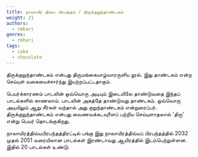 ```yaml
---
title: நாலாயிர திவ்ய பிரபந்தம் / திருக்குறுந்தாண்டகம்
weight: 21
authors:
  - rmhari
genres:
  - rmhari 
tags:
  - cake
  - chocolate
---
```


திருக்குறுந்தாண்டகம் என்பது திருமங்கையாழ்வாரருளிய நூல். இது தாண்டகம் என்ற செய்யுள் வகையைச்சார்ந்து இயற்றப்பட்டதாகும்.

பெயர்க்காரணம்
பாடலின் ஒவ்வொரு அடியும் இடையிலே தாண்டுவதை இந்தப் பாடல்களில் காணலாம். பாடலின் அகத்தே தாண்டுவது தாண்டகம். ஒவ்வொரு அடியிலும் ஆறு சீர்கள் வந்தால் அது குறுந்தாண்டகம் என்றுரைப்பர். திருக்குறுந்தாண்டகம் என்பது வைணவக்கடவுளைப் பற்றிய செய்யுளாதலால் 'திரு' என்று பெயர் தொடங்குகிறது.

நாலாயிரத்திவ்யபிரபந்தத்திரட்டில் பங்கு
இது நாலாயிரத்திவ்யப் பிரபந்தத்தில் 2032 முதல் 2051 வரையிலான பாடல்கள் இரண்டாவது ஆயிரத்தில் இடம்பெற்றுள்ளன. இதில் 20 பாடல்கள் உண்டு.

